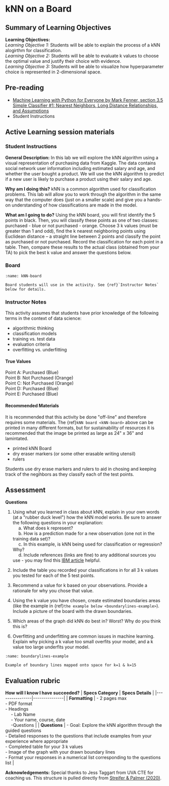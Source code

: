 # kNN on a Board

## Summary of Learning Objectives

**Learning Objectives:**
<br /> *Learning Objective 1:* Students will be able to explain the process of a kNN alogirthm for classification.
<br /> *Learning Objective 2:* Students will be able to evaluate k values to choose the optimal value and justify their choice with evidence.
<br /> *Learning Objective 3:* Students will be able to visualize how hyperparameter choice is represented in 2-dimensional space.

## Pre-reading 
- [Machine Learning with Python for Everyone by Mark Fenner, section 3.5 Simple Classifier #1: Nearest Neighbors, Long Distance Relationships, and Assumptions](https://learning.oreilly.com/library/view/machine-learning-with/9780134845708/ch03.xhtml#ch03lev1sec5)
- Student Instructions

## Active Learning session materials

### Student Instructions

**General Description:** In this lab we will explore the kNN algorithm using a visual representation of purchasing data from Kaggle. The data contains social network user information including estimated salary and age, and whether the user bought a product. We will use the kNN algorithm to predict if a new user is likely to purchase a product using their salary and age. 

**Why am I doing this?**  kNN is a common algorithm used for classification problems. This lab will allow you to work through the algorithm in the same way that the computer does (just on a smaller scale) and give you a hands-on understanding of how classifications are made in the model. 

**What am I going to do?** Using the kNN board, you will first identify the 5 points in black. Then, you will classify these points as one of two classes: purchased - blue or not purchased - orange. Choose 3 k values (must be greater than 1 and odd), find the k nearest neighboring points using Euclidean distance – a straight line between 2 points and classify the point as purchased or not purchased. Record the classification for each point in a table. Then, compare these results to the actual class (obtained from your TA) to pick the best k value and answer the questions below. 

### Board 
```{figure} kNN_output.png
:name: kNN-board

Board students will use in the activity. See {ref}`Instructor Notes` below for details.
```

### Instructor Notes
This activity assumes that students have prior knowledge of the following terms in the context of data science: 
- algorithmic thinking
- classification models
- training vs. test data
- evaluation criteria
- overfitting vs. underfitting

#### True Values
Point A: Purchased (Blue)
<br /> Point B: Not Purchased (Orange)
<br /> Point C: Not Purchased (Orange)
<br /> Point D: Purchased (Blue)
<br /> Point E: Purchased (Blue)

#### Recommended Materials

It is recommended that this activity be done "off-line" and therefore requires some materials. The {ref}`kNN board <kNN-board>` above can be printed in many different formats, but for sustainability of resources it is recommended that the image be printed as large as 24" x 36" and lamintated.

- printed kNN Board 
- dry eraser markers (or some other erasable writing utensil)
- rulers

Students use dry erase markers and rulers to aid in chosing and keeping track of the negihbors as they classify each of the test points.

## Assessment

**Questions**

1. Using what you learned in class about kNN, explain in your own words (at a "rubber duck level") how the kNN model works. Be sure to answer the following questions in your explanation: 
<br /> &emsp; a. What does k represent? 
<br /> &emsp; b. How is a prediction made for a new observation (one not in the training data set)? 
<br /> &emsp; c. In this example, is kNN being used for classification or regression? Why? 
<br /> &emsp; d. Include references (links are fine) to any additional sources you use - you may find this [IBM article](https://www.ibm.com/topics/knn) helpful. 

2. Include the table you recorded your classifications in for all 3 k values you tested for each of the 5 test points. 

3. Recommend a value for k based on your observations. Provide a rationale for why you chose that value. 

4. Using the k value you have chosen, create estimated boundaries areas (like the example in {ref}`the example below <boundarylines-example>`). Include a picture of the board with the drawn boundaries. 

5. Which areas of the graph did kNN do best in? Worst? Why do you think this is? 

6. Overfitting and underfitting are common issues in machine learning. Explain why picking a k value too small overfits your model, and a k value too large underfits your model. 

```{figure} image.png
:name: boundarylines-example

Example of boundary lines mapped onto space for k=1 & k=15
```


## Evaluation rubric

**How will I know I have succeeded?**
| **Specs Category** | **Specs Details** |
|----------------|---------------|
| **Formatting**     | - 2 pages max <br /> - PDF format <br /> - Headings <br /> &emsp; - Lab Name <br /> &emsp; - Your name, course, date <br /> &emsp; -Questions  |
| **Questions**      | - Goal: Explore the kNN algorithm through the guided questions <br /> - Detailed responses to the questions that include examples from your experience where appropriate <br /> - Completed table for your 3 k values <br /> - Image of the graph with your drawn boundary lines <br /> - Format your responses in a numerical list corresponding to the questions list  |

**Acknowledgements:** Special thanks to Jess Taggart from UVA CTE for coaching us. This structure is pulled directly from [Streifer & Palmer (2020)](https://cte.virginia.edu/blog/2020/12/04/alternative-grading-practices-support-both-equity-and-learning). 